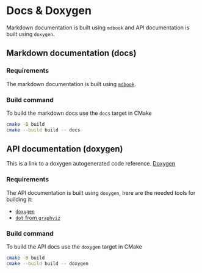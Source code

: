 # Docs & Doxygen

Markdown documentation is built using `mdbook` and API documentation is built using `doxygen`.

## Markdown documentation (docs)

### Requirements

The markdown documentation is built using [`mdbook`](https://github.com/rust-lang/mdBook).

### Build command

To build the markdown docs use the `docs` target in CMake

```sh
cmake -B build
cmake --build build -- docs
```

## API documentation (doxygen)

This is a link to a doxygen autogenerated code reference.
[Doxygen](./doxygen/html/files.html)

### Requirements

The API documentation is built using `doxygen`, here are the needed tools for building it:

- [`doxygen`](https://www.doxygen.nl/index.html)
- [`dot` from `graphviz`](https://graphviz.org/)

### Build command

To build the API docs use the `doxygen` target in CMake

```sh
cmake -B build
cmake --build build -- doxygen
```
